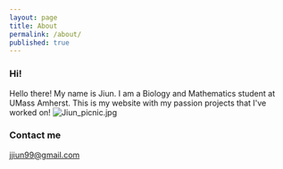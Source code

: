 ```yaml
---
layout: page
title: About
permalink: /about/
published: true
---
```



### Hi!
Hello there! My name is Jiun. I am a Biology and Mathematics student at UMass Amherst. This is my website with my passion projects that I've worked on!
![Jiun_picnic.jpg]({{site.baseurl}}/Jiun_picnic.jpg)


### Contact me

[jjiun99@gmail.com](mailto:jjiun99@gmail.com)
